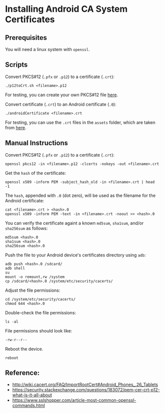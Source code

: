 # Installing Android CA System Certificates


## Prerequisites
You will need a linux system with `openssl`.


## Scripts
Convert PKCS#12 (`.pfx` or `.p12`) to a certificate (`.crt`):
```
./p12toCrt.sh <filename>.p12
```

For testing, you can create your own PKCS#12 file [here](https://pkijs.org/examples/PKCS12SimpleExample.html).


Convert certificate (`.crt`) to an Android certificate (`.0`):
```
./androidCertificate <filename>.crt
```

For testing, you can use the `.crt` files in the `assets` folder, which are taken from [here](https://www.cacert.org/index.php?id=3).


## Manual Instructions
Convert PKCS#12 (`.pfx` or `.p12`) to a certificate (`.crt`):
```
openssl pkcs12 -in <filename>.p12 -clcerts -nokeys -out <filename>.crt
```

Get the `hash` of the certificate:
```
openssl x509 -inform PEM -subject_hash_old -in <filename>.crt | head -1
```

The `hash`, appended with `.0` (dot zero), will be used as the filename for the Android certificate:
```
cat <filename>.crt > <hash>.0
openssl x509 -inform PEM -text -in <filename>.crt -noout >> <hash>.0
```

You can verify the certificate againt a known `md5sum`, `sha1sum`, and/or `sha256sum` as follows:
```
md5sum <hash>.0
sha1sum <hash>.0
sha256sum <hash>.0
```

Push the file to your Android device's certificates directory using `adb`:
```
adb push <hash>.0 /sdcard/
adb shell
su
mount -o remount,rw /system
cp /sdcard/<hash>.0 /system/etc/security/cacerts/
```

Adjust the file permissions:
```
cd /system/etc/security/cacerts/
chmod 644 <hash>.0
```

Double-check the file permissions:
```
ls -al
```

File permissions should look like:
```
-rw-r--r--
```

Reboot the device.
```
reboot
```


## Reference:
* http://wiki.cacert.org/FAQ/ImportRootCert#Android_Phones_.26_Tablets
* https://security.stackexchange.com/questions/183072/pem-cer-crt-p12-what-is-it-all-about
* https://www.sslshopper.com/article-most-common-openssl-commands.html
